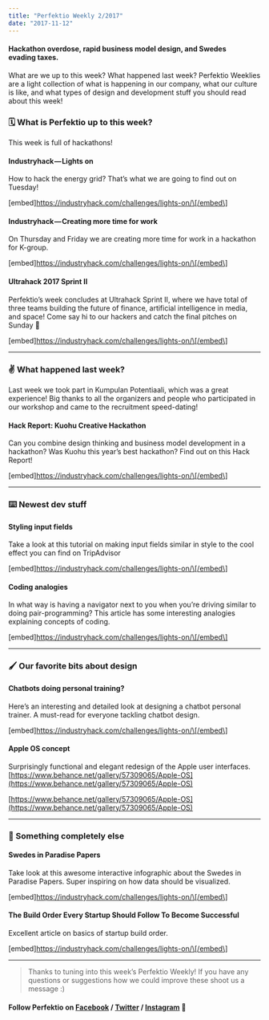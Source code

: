 ```yaml
---
title: "Perfektio Weekly 2/2017"
date: "2017-11-12"
---
```


#### Hackathon overdose, rapid business model design, and Swedes evading taxes.

What are we up to this week? What happened last week? Perfektio Weeklies are a light collection of what is happening in our company, what our culture is like, and what types of design and development stuff you should read about this week!

### 🗓 What is Perfektio up to this week?

This week is full of hackathons!

#### Industryhack — Lights on

How to hack the energy grid? That’s what we are going to find out on Tuesday!

\[embed\]https://industryhack.com/challenges/lights-on/\[/embed\]

#### Industryhack — Creating more time for work

On Thursday and Friday we are creating more time for work in a hackathon for K-group.

\[embed\]https://industryhack.com/challenges/lights-on/\[/embed\]

#### Ultrahack 2017 Sprint II

Perfektio’s week concludes at Ultrahack Sprint II, where we have total of three teams building the future of finance, artificial intelligence in media, and space! Come say hi to our hackers and catch the final pitches on Sunday 👋

\[embed\]https://industryhack.com/challenges/lights-on/\[/embed\]

---

### ✌️ What happened last week?

Last week we took part in Kumpulan Potentiaali, which was a great experience! Big thanks to all the organizers and people who participated in our workshop and came to the recruitment speed-dating!

#### Hack Report: Kuohu Creative Hackathon

Can you combine design thinking and business model development in a hackathon? Was Kuohu this year’s best hackathon? Find out on this Hack Report!

\[embed\]https://industryhack.com/challenges/lights-on/\[/embed\]

---

### ⌨️ Newest dev stuff

#### Styling input fields

Take a look at this tutorial on making input fields similar in style to the cool effect you can find on TripAdvisor

\[embed\]https://industryhack.com/challenges/lights-on/\[/embed\]

#### Coding analogies

In what way is having a navigator next to you when you’re driving similar to doing pair-programming? This article has some interesting analogies explaining concepts of coding.

\[embed\]https://industryhack.com/challenges/lights-on/\[/embed\]

---

### 🖌 Our favorite bits about design

#### Chatbots doing personal training?

Here’s an interesting and detailed look at designing a chatbot personal trainer. A must-read for everyone tackling chatbot design.

\[embed\]https://industryhack.com/challenges/lights-on/\[/embed\]

#### Apple OS concept

Surprisingly functional and elegant redesign of the Apple user interfaces. [https://www.behance.net/gallery/57309065/Apple-OS](https://www.behance.net/gallery/57309065/Apple-OS)

[https://www.behance.net/gallery/57309065/Apple-OS](https://www.behance.net/gallery/57309065/Apple-OS)

---

### 👻 Something completely else

#### Swedes in Paradise Papers

Take look at this awesome interactive infographic about the Swedes in Paradise Papers. Super inspiring on how data should be visualized.

\[embed\]https://industryhack.com/challenges/lights-on/\[/embed\]

#### The Build Order Every Startup Should Follow To Become Successful

Excellent article on basics of startup build order.

\[embed\]https://industryhack.com/challenges/lights-on/\[/embed\]

---

> Thanks to tuning into this week’s Perfektio Weekly! If you have any questions or suggestions how we could improve these shoot us a message :)

#### **Follow Perfektio on** [**Facebook**](https://www.facebook.com/PerfektioOy/) **/** [**Twitter**](https://twitter.com/perfektio) **/** [**Instagram**](https://www.instagram.com/weareperfektio/) 🙂
